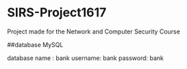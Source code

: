 # SIRS-Project1617
Project made for the Network and Computer Security Course

##database MySQL

database name : bank
username: bank
password: bank
